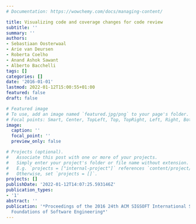 ```yaml
---
# Documentation: https://wowchemy.com/docs/managing-content/

title: Visualizing code and coverage changes for code review
subtitle: ''
summary: ''
authors:
- Sebastiaan Oosterwaal
- Arie van Deursen
- Roberta Coelho
- Anand Ashok Sawant
- Alberto Bacchelli
tags: []
categories: []
date: '2016-01-01'
lastmod: 2022-01-12T15:00:55+01:00
featured: false
draft: false

# Featured image
# To use, add an image named `featured.jpg/png` to your page's folder.
# Focal points: Smart, Center, TopLeft, Top, TopRight, Left, Right, BottomLeft, Bottom, BottomRight.
image:
  caption: ''
  focal_point: ''
  preview_only: false

# Projects (optional).
#   Associate this post with one or more of your projects.
#   Simply enter your project's folder or file name without extension.
#   E.g. `projects = ["internal-project"]` references `content/project/deep-learning/index.md`.
#   Otherwise, set `projects = []`.
projects: []
publishDate: '2022-01-12T14:07:25.593146Z'
publication_types:
- '1'
abstract: ''
publication: '*Proceedings of the 2016 24th ACM SIGSOFT International Symposium on
  Foundations of Software Engineering*'
---
```

